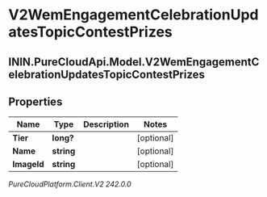 # V2WemEngagementCelebrationUpdatesTopicContestPrizes

## ININ.PureCloudApi.Model.V2WemEngagementCelebrationUpdatesTopicContestPrizes

## Properties

|Name | Type | Description | Notes|
|------------ | ------------- | ------------- | -------------|
| **Tier** | **long?** |  | [optional] |
| **Name** | **string** |  | [optional] |
| **ImageId** | **string** |  | [optional] |



_PureCloudPlatform.Client.V2 242.0.0_
